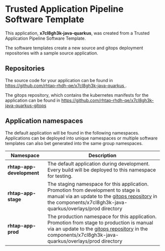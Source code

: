 # Trusted Application Pipeline Software Template

This application, **x7cl8gh3k-java-quarkus**, was created from a Trusted Application Pipeline Software Template.

The software templates create a new source and gitops deployment repositories with a sample source application. 

## Repositories

The source code for your application can be found in [https://github.com/rhtap-rhdh-qe/x7cl8gh3k-java-quarkus ](https://github.com/rhtap-rhdh-qe/x7cl8gh3k-java-quarkus ).
 
The gitops repository, which contains the kubernetes manifests for the application can be found in 
[https://github.com/rhtap-rhdh-qe/x7cl8gh3k-java-quarkus-gitops ](https://github.com/rhtap-rhdh-qe/x7cl8gh3k-java-quarkus-gitops ) 

## Application namespaces 

The default application will be found in the following namespaces. Applications can be deployed into unique namespaces or multiple software templates can also bet generated into the same group namespaces.  

|  Namespace   |  Description   |  
| -------- | -------- |   
| **rhtap-app-development** | The default application during development. Every build will be deployed to this namespace for testing. | 
| **rhtap-app-stage** | The staging namespace for this application. Promotion from development to stage is manual via an update to the [gitops repository](https://github.com/rhtap-rhdh-qe/x7cl8gh3k-java-quarkus-gitops ) in the components/x7cl8gh3k-java-quarkus/overlays/prod directory |  
| **rhtap-app-prod** | The production namespace for this application. Promotion from stage to production is manual via an update to the [gitops repository](https://github.com/rhtap-rhdh-qe/x7cl8gh3k-java-quarkus-gitops ) in the components/x7cl8gh3k-java-quarkus/overlays/prod directory | 